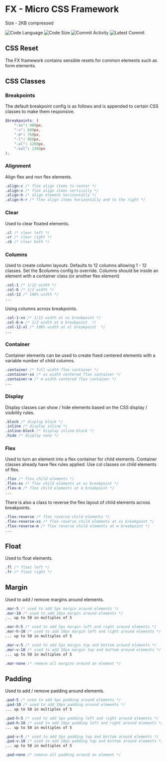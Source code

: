 # FX - Micro CSS Framework

Size - 2KB compressed

![Code Language](https://img.shields.io/github/languages/top/phpfyi/fx)
![Code Size](https://img.shields.io/github/languages/code-size/phpfyi/fx)
![Commit Activity](https://img.shields.io/github/commit-activity/m/phpfyi/fx)
![Latest Commit](https://img.shields.io/github/last-commit/phpfyi/fx)

## CSS Reset

The FX framework contains sensible resets for common elements such as form elements.

## CSS Classes

### Breakpoints

The default breakpoint config is as follows and is appended to certain CSS classes to make them responsive.

```scss
$breakpoints: (
    "-xs": 480px,
    "-s": 600px,
    "-m": 768px,
    "-l": 960px,
    "-xl": 1200px,
    "-xxl": 1360px
);
```

### Alignment

Align flex and non flex elements.

```css
.align-c /* flex align items to center */
.align-v /* flex align items vertically */
.align-h /* align element horizontally */
.align-h-r /* flex align items horizontally and to the right */
```

### Clear

Used to clear floated elements.

```css
.cl /* clear left */
.cr /* clear right */
.cb /* clear both */
```

### Columns

Used to create column layouts.
Defaults to 12 columns allowing 1 - 12 classes. Set the $columns config to override.
Columns should be inside an element with a container class (or another flex element)

```css
.col-1 /* 1/12 width */
.col-6 /* 1/2 width */
.col-12 /* 100% width */
...
```

Using columns across breakpoints.

```css
.col-1-xs /* 1/12 width at xs breakpoint */
.col-6-m /* 1/2 width at m breakpoint  */
.col-12-xl /* 100% width at xl breakpoint  */
...
```

### Container

Container elements can be used to create fixed centered elements with a variable number of child columns.

```css
.container /* full width flex container */
.container-xs /* xs width centered flex container */
.container-m /* m width centered flex container */
...
```

### Display

Display classes can show / hide elements based on the CSS display / visibility rules.

```css
.block /* display block */
.inline /* display inline */
.inline-block /* display inline-block */
.hide /* display none */
```

### Flex

Used to turn an element into a flex container for child elements.
Container classes already have flex rules applied.
Use col classes on child elements of flex.

```css
.flex /* flex child elements */
.flex-xs /* flex child elements at xs breakpoint */
.flex-m /* flex child elements at m breakpoint */
...
```

There is also a class to reverse the flex layout of child elements across breakpoints.

```css
.flex-reverse /* flex reverse child elements */
.flex-reverse-xs /* flex reverse child elements at xs breakpoint */
.flex-reverse-m /* flex reverse child elements at m breakpoint */
...
```

## Float

Used to float elements.

```css
.fl /* float left */
.fr /* float right */
```

## Margin

Used to add / remove margins around elements.

```css
.mar-5 /* used to add 5px margin around elements */
.mar-10 /* used to add 10px margin around elements */
... up to 50 in multiples of 5

.mar-h-5 /* used to add 5px margin left and right around elements */
.mar-h-10 /* used to add 10px margin left and right around elements */
... up to 50 in multiples of 5

.mar-v-5 /* used to add 5px margin top and bottom around elements */
.mar-v-10 /* used to add 10px margin top and bottom around elements */
... up to 50 in multiples of 5

.mar-none /* remove all margins around an element */
```

## Padding

Used to add / remove padding around elements.

```css
.pad-5 /* used to add 5px padding around elements */
.pad-10 /* used to add 10px padding around elements */
... up to 50 in multiples of 5

.pad-h-5 /* used to add 5px padding left and right around elements */
.pad-h-10 /* used to add 10px padding left and right around elements */
... up to 50 in multiples of 5

.pad-v-5 /* used to add 5px padding top and bottom around elements */
.pad-v-10 /* used to add 10px padding top and bottom around elements */
... up to 50 in multiples of 5

.pad-none /* remove all padding around an element */
```
